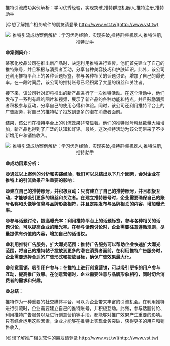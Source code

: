 推特引流成功案例解析：学习优秀经验，实现突破,推特群控机器人,推特注册,推特助手

[😍想了解推广相关软件的朋友请登录 http://www.vst.tw](http://www.vst.tw)

 <center><img src="https://vst.tw/MP4/tuiguang/png/8.png" alt="推特引流成功案例解析：学习优秀经验，实现突破,推特群控机器人,推特注册,推特助手"></center>

**😄案例简介：**

某家化妆品公司在推出新产品时，决定利用推特进行宣传。他们首先建立了自己的推特账号，并且积极与消费者互动，分享各种美容技巧和护肤知识。此外，该公司还利用推特平台上的各种话题标签，参与各种相关的话题讨论，增加了自己的曝光率。在一段时间后，该公司的推特账号已经积累了大量的粉丝和关注者。

接下来，该公司针对即将推出的新产品进行了一次推特活动。在这个活动中，他们发布了一系列有趣的图片和视频，展示了新产品的各种功能和特点，并且鼓励消费者积极参与互动，分享自己的使用心得和体验。同时，该公司还利用推特平台上的广告服务，将自己的推特帖子投放到更多的潜在消费者面前。

结果，该公司在推特平台上的引流效果非常显著。他们的推特账号粉丝数量大幅增加，新产品也得到了广泛的认知和好评。最终，这次推特活动为该公司带来了不少新增用户和销售收入。

 <center><img src="https://vst.tw/MP4/tuiguang/png/5.png" alt="推特引流成功案例解析：学习优秀经验，实现突破,推特群控机器人,推特注册,推特助手"></center>

**😄成功因素分析：**

**😄通过以上案例的分析和实践经验，我们可以总结出以下几个因素，会对企业在推特上的引流效果产生重要的影响：**

**😄建立自己的推特账号，并积极互动：只有建立了自己的推特账号，并且积极互动，才能够吸引更多的粉丝和关注者。在建立推特账号时，企业需要确保自己的账号名称和头像等信息与品牌形象相符，并且定期发布与品牌相关的内容，增加曝光率。**

**😄参与话题讨论，提高曝光率：利用推特平台上的话题标签，参与各种相关的话题讨论，可以提高企业的曝光率。在参与话题讨论时，企业需要注意遵循规则，尽量提供有价值的内容，增加自己的话语权。**

**😄利用推特广告服务，扩大曝光范围：推特广告服务可以帮助企业快速扩大曝光范围，将自己的推特帖子投放到更多的潜在消费者面前。在利用推特广告服务时，企业需要选择合适的广告形式和投放目标，确保广告效果最大化。**

**😄创意营销，吸引用户参与：在推特上进行创意营销，可以吸引更多的用户参与互动，提高推广效果。在创意营销时，企业需要注意与品牌形象相符，同时切合消费者的需求和兴趣。**

**😄总结：**

推特作为一种重要的社交媒体平台，可以为企业带来丰富的引流机会。在利用推特进行引流时，企业需要建立自己的推特账号，并积极互动。此外，参与话题讨论、利用推特广告服务以及进行创意营销等手段，都能够对推广效果产生重要的影响。只有综合运用这些因素，企业才能够在推特上实现业务突破，获得更多的用户和销售收入。

[😍想了解推广相关软件的朋友请登录 http://www.vst.tw](http://www.vst.tw)




